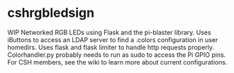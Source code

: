 # cshrgbledsign

WIP Networked RGB LEDs using Flask and the pi-blaster library.
Uses iButtons to access an LDAP server to find a .colors configuration in user homedirs.
Uses flask and flask limiter to handle http requests properly.
Colorhandler.py probably needs to run as sudo to access the Pi GPIO pins.
For CSH members, see the wiki to learn more about current configurations.


